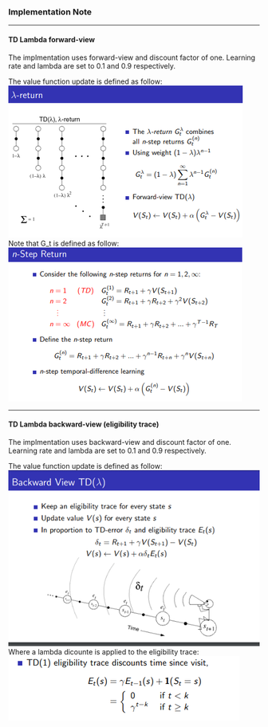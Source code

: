 ### Implementation Note
***
#### TD Lambda forward-view
The implmentation uses forward-view and discount factor of one. Learning rate and lambda are set to 0.1 and 0.9 respectively.

The value function update is defined as follow:  
![nstep-return](pictures/lambda_return.png)
Note that G_t is defined as follow:  
![G_t](pictures/G_t.png)
***
#### TD Lambda backward-view (eligibility trace)
The implmentation uses backward-view and discount factor of one. Learning rate and lambda are set to 0.1 and 0.9 respectively.

The value function update is defined as follow:  
![nstep-return](pictures/lambda_return_bk.png)
Where a lambda dicounte is applied to the eligibility trace:  
![lambda-discount](pictures/lambda_discount.png)